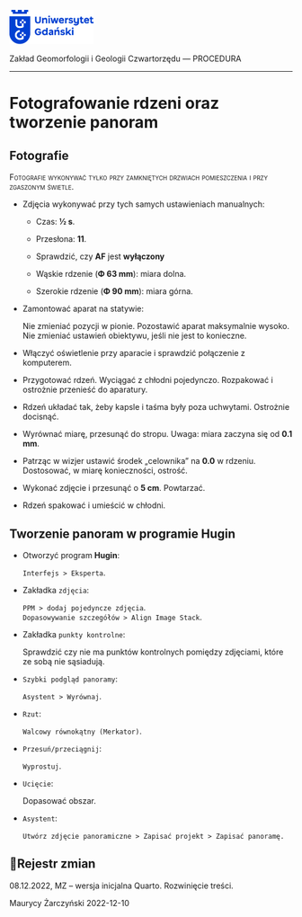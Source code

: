 
<div fig-alt="Logo: Uniwersytet Gdański" fig-align="left">

[<img src="images/log-ug_pl.png" width="150" />](https://geomorfologia.ug.edu.pl)

</div>

Zakład Geomorfologii i Geologii Czwartorzędu — PROCEDURA

------------------------------------------------------------------------

# Fotografowanie rdzeni oraz tworzenie panoram

## Fotografie

<span class="smallcaps">Fotografie wykonywać tylko przy zamkniętych
drzwiach pomieszczenia i przy zgaszonym świetle.</span>

- Zdjęcia wykonywać przy tych samych ustawieniach manualnych:

  - Czas: **½ s**.

  - Przesłona: **11**.

  - Sprawdzić, czy **AF** jest **wyłączony**

  - Wąskie rdzenie (**Φ 63 mm**): miara dolna.

  - Szerokie rdzenie (**Φ 90 mm**): miara górna.

- Zamontować aparat na statywie:

  Nie zmieniać pozycji w pionie. Pozostawić aparat maksymalnie wysoko.  
  Nie zmieniać ustawień obiektywu, jeśli nie jest to konieczne.

- Włączyć oświetlenie przy aparacie i sprawdzić połączenie z komputerem.

- Przygotować rdzeń. Wyciągać z chłodni pojedynczo. Rozpakować i
  ostrożnie przenieść do aparatury.

- Rdzeń układać tak, żeby kapsle i taśma były poza uchwytami. Ostrożnie
  docisnąć.

- Wyrównać miarę, przesunąć do stropu. Uwaga: miara zaczyna się od **0.1
  mm**.

- Patrząc w wizjer ustawić środek „celownika” na **0.0** w rdzeniu.
  Dostosować, w miarę konieczności, ostrość.

- Wykonać zdjęcie i przesunąć o **5 cm**. Powtarzać.

- Rdzeń spakować i umieścić w chłodni.

## Tworzenie panoram w programie Hugin

- Otworzyć program **Hugin**:

  `Interfejs > Eksperta`.

- Zakładka `zdjęcia`:

  `PPM > dodaj pojedyncze zdjęcia`.  
  `Dopasowywanie szczegółów > Align Image Stack`.

- Zakładka `punkty kontrolne`:

  Sprawdzić czy nie ma punktów kontrolnych pomiędzy zdjęciami, które ze
  sobą nie sąsiadują.

- `Szybki podgląd panoramy`:

  `Asystent > Wyrównaj`.

- `Rzut`:

  `Walcowy równokątny (Merkator)`.

- `Przesuń/przeciągnij`:

  `Wyprostuj`.

- `Ucięcie`:

  Dopasować obszar.

- `Asystent`:

  `Utwórz zdjęcie panoramiczne > Zapisać projekt > Zapisać panoramę.`

## Rejestr zmian

08.12.2022, MZ – wersja inicjalna Quarto. Rozwinięcie treści.

Maurycy Żarczyński 2022-12-10
